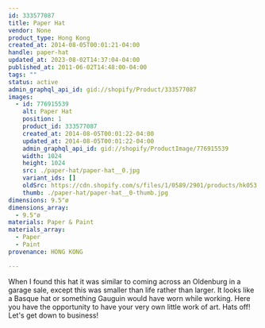 ```yaml
---
id: 333577087
title: Paper Hat
vendor: None
product_type: Hong Kong
created_at: 2014-08-05T00:01:21-04:00
handle: paper-hat
updated_at: 2023-08-02T14:37:04-04:00
published_at: 2011-06-02T14:48:00-04:00
tags: ""
status: active
admin_graphql_api_id: gid://shopify/Product/333577087
images:
  - id: 776915539
    alt: Paper Hat
    position: 1
    product_id: 333577087
    created_at: 2014-08-05T00:01:22-04:00
    updated_at: 2014-08-05T00:01:22-04:00
    admin_graphql_api_id: gid://shopify/ProductImage/776915539
    width: 1024
    height: 1024
    src: ./paper-hat/paper-hat__0.jpg
    variant_ids: []
    oldSrc: https://cdn.shopify.com/s/files/1/0589/2901/products/hk053.jpeg?v=1407211282
    thumb: ./paper-hat/paper-hat__0-thumb.jpg
dimensions: 9.5"ø
dimensions_array:
  - 9.5"ø
materials: Paper & Paint
materials_array:
  - Paper
  - Paint
provenance: HONG KONG

---
```


When I found this hat it was similar to coming across an Oldenburg in a garage sale, except this was smaller than life rather than larger. It looks like a Basque hat or something Gauguin would have worn while working. Here you have the opportunity to have your very own little work of art. Hats off! Let's get down to business!